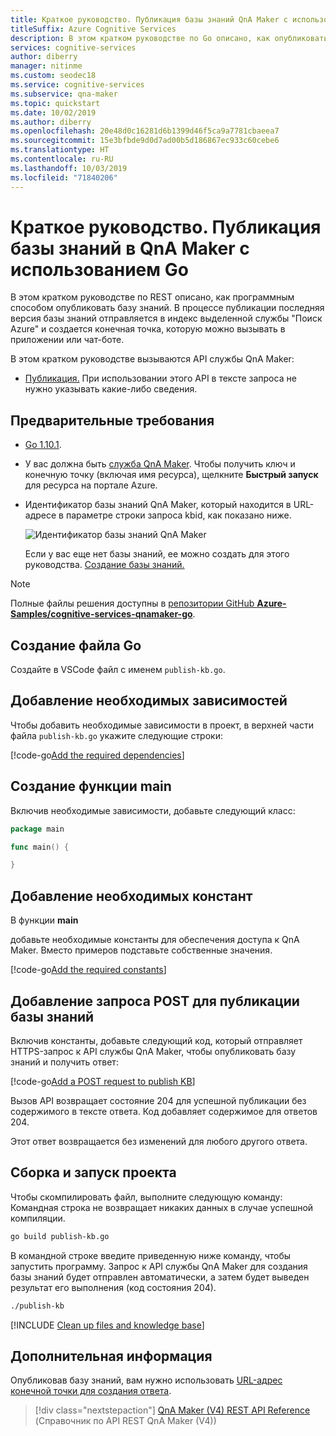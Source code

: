 ```yaml
---
title: Краткое руководство. Публикация базы знаний QnA Maker с использованием REST и Go
titleSuffix: Azure Cognitive Services
description: В этом кратком руководстве по Go описано, как опубликовать базу знаний с использованием REST. При этом последняя версия протестированной базы знаний передается в выделенный индекс Поиска Azure, представляющий опубликованную базу знаний. Кроме того, создается конечная точка, которая может быть вызвана в приложении или чат-боте.
services: cognitive-services
author: diberry
manager: nitinme
ms.custom: seodec18
ms.service: cognitive-services
ms.subservice: qna-maker
ms.topic: quickstart
ms.date: 10/02/2019
ms.author: diberry
ms.openlocfilehash: 20e48d0c16281d6b1399d46f5ca9a7781cbaeea7
ms.sourcegitcommit: 15e3bfbde9d0d7ad00b5d186867ec933c60cebe6
ms.translationtype: HT
ms.contentlocale: ru-RU
ms.lasthandoff: 10/03/2019
ms.locfileid: "71840206"
---
```

# <a name="quickstart-publish-a-knowledge-base-in-qna-maker-using-go"></a>Краткое руководство. Публикация базы знаний в QnA Maker с использованием Go

В этом кратком руководстве по REST описано, как программным способом опубликовать базу знаний. В процессе публикации последняя версия базы знаний отправляется в индекс выделенной службы "Поиск Azure" и создается конечная точка, которую можно вызывать в приложении или чат-боте.

В этом кратком руководстве вызываются API службы QnA Maker:
* [Публикация.](https://docs.microsoft.com/rest/api/cognitiveservices/qnamaker/knowledgebase/publish) При использовании этого API в тексте запроса не нужно указывать какие-либо сведения.

## <a name="prerequisites"></a>Предварительные требования

* [Go 1.10.1](https://golang.org/dl/).
* У вас должна быть [служба QnA Maker](../How-To/set-up-qnamaker-service-azure.md). Чтобы получить ключ и конечную точку (включая имя ресурса), щелкните **Быстрый запуск** для ресурса на портале Azure.

* Идентификатор базы знаний QnA Maker, который находится в URL-адресе в параметре строки запроса kbid, как показано ниже.

    ![Идентификатор базы знаний QnA Maker](../media/qnamaker-quickstart-kb/qna-maker-id.png)

    Если у вас еще нет базы знаний, ее можно создать для этого руководства. [Создание базы знаний.](create-new-kb-csharp.md)

> [!NOTE] 
> Полные файлы решения доступны в [репозитории GitHub **Azure-Samples/cognitive-services-qnamaker-go**](https://github.com/Azure-Samples/cognitive-services-qnamaker-go/tree/master/documentation-samples/quickstarts/publish-knowledge-base).

## <a name="create-a-go-file"></a>Создание файла Go

Создайте в VSCode файл с именем `publish-kb.go`.

## <a name="add-the-required-dependencies"></a>Добавление необходимых зависимостей

Чтобы добавить необходимые зависимости в проект, в верхней части файла `publish-kb.go` укажите следующие строки:

[!code-go[Add the required dependencies](~/samples-qnamaker-go/documentation-samples/quickstarts/publish-knowledge-base/publish-kb.go?range=3-7 "Add the required dependencies")]

## <a name="create-the-main-function"></a>Создание функции main

Включив необходимые зависимости, добавьте следующий класс:

```Go
package main

func main() {

}
```

## <a name="add-required-constants"></a>Добавление необходимых констант

В функции **main**


 добавьте необходимые константы для обеспечения доступа к QnA Maker. Вместо примеров подставьте собственные значения.

[!code-go[Add the required constants](~/samples-qnamaker-go/documentation-samples/quickstarts/publish-knowledge-base/publish-kb.go?range=16-20 "Add the required constants")]

## <a name="add-post-request-to-publish-kb"></a>Добавление запроса POST для публикации базы знаний

Включив константы, добавьте следующий код, который отправляет HTTPS-запрос к API службы QnA Maker, чтобы опубликовать базу знаний и получить ответ:

[!code-go[Add a POST request to publish KB](~/samples-qnamaker-go/documentation-samples/quickstarts/get-answer/get-answer.go?range=35-48 "Add a POST request to publish KB")]

Вызов API возвращает состояние 204 для успешной публикации без содержимого в тексте ответа. Код добавляет содержимое для ответов 204.

Этот ответ возвращается без изменений для любого другого ответа.

## <a name="build-and-run-the-program"></a>Сборка и запуск проекта

Чтобы скомпилировать файл, выполните следующую команду: Командная строка не возвращает никаких данных в случае успешной компиляции.

```bash
go build publish-kb.go
```

В командной строке введите приведенную ниже команду, чтобы запустить программу. Запрос к API службы QnA Maker для создания базы знаний будет отправлен автоматически, а затем будет выведен результат его выполнения (код состояния 204).

```bash
./publish-kb
```

[!INCLUDE [Clean up files and knowledge base](../../../../includes/cognitive-services-qnamaker-quickstart-cleanup-resources.md)] 

## <a name="next-steps"></a>Дополнительная информация

Опубликовав базу знаний, вам нужно использовать [URL-адрес конечной точки для создания ответа](../Tutorials/create-publish-answer.md#generating-an-answer). 

> [!div class="nextstepaction"]
> [QnA Maker (V4) REST API Reference](https://go.microsoft.com/fwlink/?linkid=2092179) (Справочник по API REST QnA Maker (V4))
